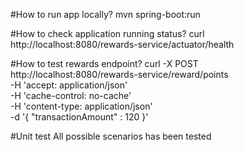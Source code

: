 #How to run app locally?
mvn spring-boot:run

#How to check application running status?
curl http://localhost:8080/rewards-service/actuator/health

#How to test rewards endpoint?
curl -X POST \
http://localhost:8080/rewards-service/reward/points \
-H 'accept: application/json' \
-H 'cache-control: no-cache' \
-H 'content-type: application/json' \
-d '{
"transactionAmount" : 120
}'

#Unit test
All possible scenarios has been tested
